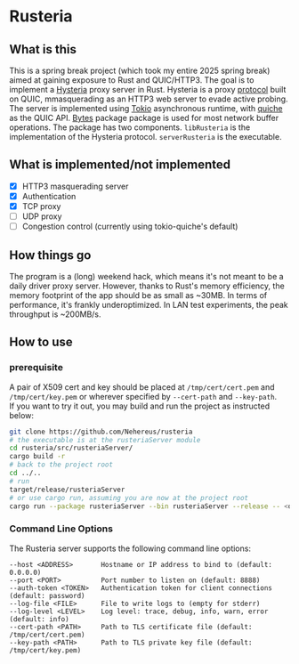 # Rusteria
## What is this
This is a spring break project (which took my entire 2025 spring break) aimed at gaining exposure to Rust and QUIC/HTTP3. The goal is to implement a [Hysteria](https://github.com/apernet/hysteria) proxy server in Rust. Hysteria is a proxy [protocol](https://v2.hysteria.network/docs/developers/Protocol/) built on QUIC, mmasquerading as an HTTP3 web server to evade active probing.
The server is implemented using [Tokio](https://tokio.rs) asynchronous runtime, with [quiche](https://github.com/cloudflare/quiche) as the QUIC API. [Bytes](https://docs.rs/bytes/latest/bytes/) package package is used for most network buffer operations.
The package has two components. ```libRusteria``` is the implementation of the Hysteria protocol. ```serverRusteria``` is the executable. 

## What is implemented/not implemented
- [x] HTTP3 masquerading server
- [x] Authentication
- [x] TCP proxy
- [ ] UDP proxy
- [ ] Congestion control (currently using tokio-quiche's default)

## How things go
The program is a (long) weekend hack, which means it's not meant to be a daily driver proxy server. However, thanks to Rust's memory efficiency, the memory footprint of the app should be as small as ~30MB. In terms of performance, it's frankly underoptimized. In LAN test experiments, the peak throughput is ~200MB/s.

## How to use
### prerequisite 
A pair of X509 cert and key should be placed at ```/tmp/cert/cert.pem``` and ```/tmp/cert/key.pem``` or wherever specified by ```--cert-path``` and ```--key-path```.       
If you want to try it out, you may build and run the project as instructed below:      
```bash
git clone https://github.com/Nehereus/rusteria
# the executable is at the rusteriaServer module
cd rusteria/src/rusteriaServer/
cargo build -r
# back to the project root
cd ../..
# run
target/release/rusteriaServer
# or use cargo run, assuming you are now at the project root
cargo run --package rusteriaServer --bin rusteriaServer --release -- <options>
```
### Command Line Options
The Rusteria server supports the following command line options:

```
--host <ADDRESS>       Hostname or IP address to bind to (default: 0.0.0.0)
--port <PORT>          Port number to listen on (default: 8888)
--auth-token <TOKEN>   Authentication token for client connections (default: password)
--log-file <FILE>      File to write logs to (empty for stderr)
--log-level <LEVEL>    Log level: trace, debug, info, warn, error (default: info)
--cert-path <PATH>     Path to TLS certificate file (default: /tmp/cert/cert.pem)
--key-path <PATH>      Path to TLS private key file (default: /tmp/cert/key.pem)
```

